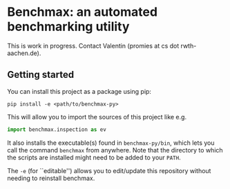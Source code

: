# Benchmax: an automated benchmarking utility

This is work in progress. Contact Valentin (promies at cs dot rwth-aachen.de).

## Getting started

You can install this project as a package using pip:
```
pip install -e <path/to/benchmax-py>
```

This will allow you to import the sources of this project like e.g.
```python
import benchmax.inspection as ev
```
It also installs the executable(s) found in `benchmax-py/bin`, which lets you call the command `benchmax` from anywhere. Note that the directory to which the scripts are installed might need to be added to your `PATH`.

The `-e` (for ``editable'') allows you to edit/update this repository without needing to reinstall benchmax.